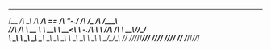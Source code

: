  ______  __  __  ______  ______  __    __  __  ______  ______  __  __    
/\__  _\/\ \_\ \/\  ___\/\  == \/\ "-./  \/\ \/\__  _\/\  ___\/\_\_\_\   
\/_/\ \/\ \  __ \ \  __\\ \  __<\ \ \-./\ \ \ \/_/\ \/\ \  __\\/_/\_\/_  
   \ \_\ \ \_\ \_\ \_____\ \_\ \_\ \_\ \ \_\ \_\ \ \_\ \ \_____\/\_\/\_\ 
    \/_/  \/_/\/_/\/_____/\/_/ /_/\/_/  \/_/\/_/  \/_/  \/_____/\/_/\/_/ 
                                                                         
<!---
- 👀 I’m interested in ...
- 🌱 I’m currently learning ...
- 💞️ I’m looking to collaborate on ...
- 📫 How to reach me ...
--->

<!---
thermitex/thermitex is a ✨ special ✨ repository because its `README.md` (this file) appears on your GitHub profile.
You can click the Preview link to take a look at your changes.
--->
